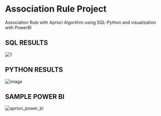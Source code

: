 # Association Rule Project 
Association Rule with Apriori Algortihm using SQL-Python and visualization with PowerBI

## SQL RESULTS

![1](https://user-images.githubusercontent.com/63555029/229739567-4cd8d468-6b0b-46d4-bc75-62016a9fa573.png)

## PYTHON RESULTS

![image](https://user-images.githubusercontent.com/63555029/229740334-9ada56c4-57ca-4d02-9f0b-e1ec1bbd10f6.png)

## SAMPLE POWER BI

![apriori_power_bi](https://user-images.githubusercontent.com/63555029/229741819-3e51d053-860c-4b81-85e9-d7049f43bf25.png)
